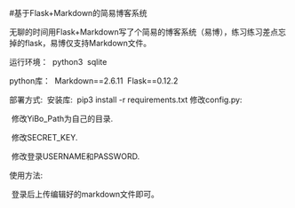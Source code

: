 #基于Flask+Markdown的简易博客系统

​	无聊的时间用Flask+Markdown写了个简易的博客系统（易博），练习练习差点忘掉的flask，易博仅支持Markdown文件。

运行环境：
​	python3
​	sqlite

python库：
​	Markdown==2.6.11
​	Flask==0.12.2

部署方式:
​	安装库:
​		pip3 install -r requirements.txt
​	修改config.py:

​		修改YiBo_Path为自己的目录.

​		修改SECRET_KEY.

​		修改登录USERNAME和PASSWORD.

使用方法:

​	登录后上传编辑好的markdown文件即可。

